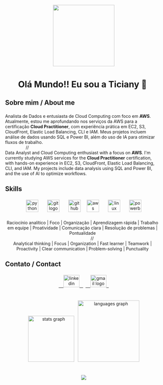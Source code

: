 <br clear="both">

<div align="center">
  <img height="200" src="https://media.giphy.com/media/v1.Y2lkPTc5MGI3NjExd2UydHB3NHNvcWRwcXpqZzQ0bmxrMmt0Nms5djB6MzVkenJxZWRuaCZlcD12MV9zdGlja2Vyc19zZWFyY2gmY3Q9cw/6A3wecy5U7aI9lNJVH/giphy.gif"  />
</div>

###

<h1 align="center">Olá Mundo!! Eu sou a Ticiany 👋</h1>

###

<h2 align="left">Sobre mim / About me</h2>

###

<p align="left">Analista de Dados e entusiasta de Cloud Computing com foco em <strong>AWS</strong>. Atualmente, estou me aprofundando nos serviços da AWS para a certificação <strong>Cloud Practitioner</strong>, com experiência prática em EC2, S3, CloudFront, Elastic Load Balancing, CLI e IAM. Meus projetos incluem análise de dados usando SQL e Power BI, além do uso de IA para otimizar fluxos de trabalho.
<br>                 //<br>Data Analyst and Cloud Computing enthusiast with a focus on <strong>AWS</strong>. I'm currently studying AWS services for the <strong>Cloud Practitioner</strong> certification, with hands-on experience in EC2, S3, CloudFront, Elastic Load Balancing, CLI, and IAM. My projects include data analysis using SQL and Power BI, and the use of AI to optimize workflows.</p>

###

<h2 align="left">Skills</h2>

###

<div align="center">
  <img src="https://cdn.jsdelivr.net/gh/devicons/devicon/icons/python/python-original.svg" height="40" alt="python logo"  />
  <img width="5" />
  <img src="https://cdn.jsdelivr.net/gh/devicons/devicon/icons/git/git-original.svg" height="40" alt="git logo"  />
  <img width="5" />
  <img src="https://cdn.jsdelivr.net/gh/devicons/devicon/icons/github/github-original.svg" height="40" alt="github logo"  />
  <img width="5" />
 <img src="https://img.icons8.com/?size=100&id=33039&format=png&color=000000" height="40" alt="aws logo" />
  <img width="5" />
  <img src="https://img.icons8.com/?size=100&id=tmEqIUErLJVM&format=png&color=000000" height="40" alt="linux logo"  />
  <img width="5" />
  <img src="https://img.icons8.com/?size=100&id=Ny0t2MYrJ70p&format=png&color=000000" height="40" alt="powerbi logo"  />
</div>

###

<p align="center">Raciocínio analítico | Foco | Organização | Aprendizagem rápida | Trabalho em equipe | Proatividade | Comunicação clara | Resolução de problemas | Pontualidade<br>                //<br>Analytical thinking | Focus | Organization | Fast learner | Teamwork | Proactivity | Clear communication | Problem-solving | Punctuality</p>

###

<h2 align="left">Contato / Contact</h2>

###

<div align="center">
  <a href="https://www.linkedin.com/in/ticiany-costa/" target="_blank">
    <img src="https://raw.githubusercontent.com/maurodesouza/profile-readme-generator/master/src/assets/icons/social/linkedin/default.svg" width="52" height="40" alt="linkedin logo"  />
  </a>
  <a href="## Contact [ticiany.engineer@gmail.com](mailto:ticiany.engineer@gmail.com)" target="_blank">
    <img src="https://raw.githubusercontent.com/maurodesouza/profile-readme-generator/master/src/assets/icons/social/gmail/default.svg" width="52" height="40" alt="gmail logo"  />
  </a>
</div>

###

<br clear="both">

<div align="center">
  <img src="https://github-readme-stats.vercel.app/api?username=TicianyCosta&hide_title=false&hide_rank=false&show_icons=true&include_all_commits=true&count_private=true&disable_animations=false&theme=jolly&locale=en&hide_border=true&order=1" height="150" alt="stats graph"  />
  <img src="https://github-readme-stats.vercel.app/api/top-langs?username=TicianyCosta&locale=en&hide_title=false&layout=compact&card_width=320&langs_count=5&theme=jolly&hide_border=true&order=2" height="200" alt="languages graph"  />
</div>

###

<br clear="both">

<div align="center">
  <img src="https://visitor-badge.laobi.icu/badge?page_id=TicianyCosta.TicianyCosta&left_color=blueviolet&right_color=blueviolet&left_text=Visitors"  />
</div>
